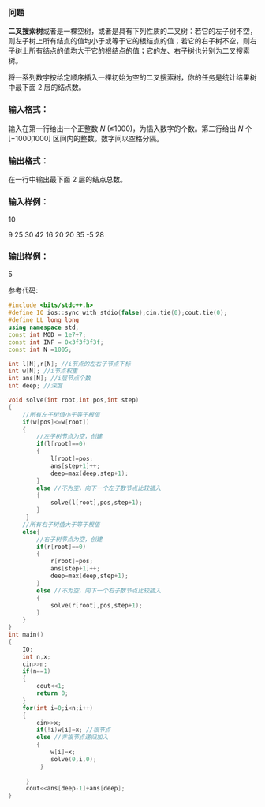 ### 问题 ###

**二叉搜索树**或者是一棵空树，或者是具有下列性质的二叉树：若它的左子树不空，则左子树上所有结点的值均小于或等于它的根结点的值；若它的右子树不空，则右子树上所有结点的值均大于它的根结点的值；它的左、右子树也分别为二叉搜索树。

将一系列数字按给定顺序插入一棵初始为空的二叉搜索树，你的任务是统计结果树中最下面 2 层的结点数。

### 输入格式： ###

输入在第一行给出一个正整数 *N* (≤1000)，为插入数字的个数。第二行给出 *N* 个 [−1000,1000] 区间内的整数。数字间以空格分隔。

### 输出格式： ###

在一行中输出最下面 2 层的结点总数。

### 输入样例： ###

10

9 25 30 42 16 20 20 35 -5 28 

### 输出样例： ###

5



参考代码:

```c++
#include <bits/stdc++.h>
#define IO ios::sync_with_stdio(false);cin.tie(0);cout.tie(0);
#define LL long long
using namespace std;
const int MOD = 1e7+7;
const int INF = 0x3f3f3f3f;
const int N =1005;

int l[N],r[N]; //i节点的左右子节点下标
int w[N]; //i节点权重
int ans[N]; //i层节点个数 
int deep; //深度 

void solve(int root,int pos,int step)
{
	//所有左子树值小于等于根值 
	if(w[pos]<=w[root])
	{
		//左子树节点为空，创建 
		if(l[root]==0)
		{
			l[root]=pos;
			ans[step+1]++;
			deep=max(deep,step+1);
		}
		else //不为空，向下一个左子数节点比较插入 
		{
			solve(l[root],pos,step+1);
		}
	 } 
	//所有右子树值大于等于根值 
	else{
		//右子树节点为空，创建 
		if(r[root]==0)
		{
			r[root]=pos;
			ans[step+1]++;
			deep=max(deep,step+1);
		}
		else //不为空，向下一个右子数节点比较插入 
		{
			solve(r[root],pos,step+1);
		}
	} 
}
int main()
{
	IO;
	int n,x;
	cin>>n;
	if(n==1)
	{
		cout<<1;
		return 0;
	}
	for(int i=0;i<n;i++)
	{
		cin>>x;
		if(!i)w[i]=x; //根节点
		else //非根节点递归加入 
		{
			w[i]=x;
			solve(0,i,0);
		 } 
		
	 } 
	 cout<<ans[deep-1]+ans[deep];
}

```

